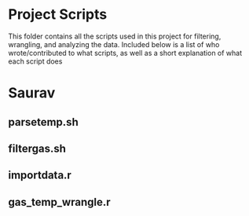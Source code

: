 # Project Scripts

This folder contains all the scripts used in this project for filtering, wrangling, and analyzing the data. Included below is a list of who wrote/contributed to what scripts, as well as a short explanation of what each script does

# Saurav

## parsetemp.sh

## filtergas.sh

## importdata.r

## gas_temp_wrangle.r

